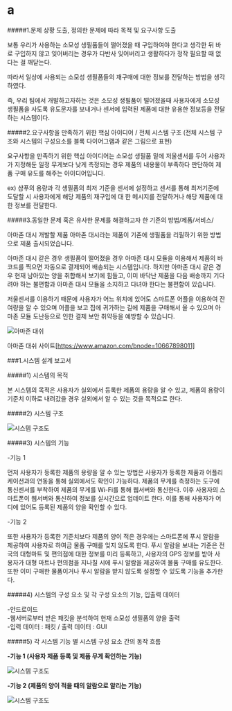 

# a #
#####1.문제 상황 도출, 정의한 문제에 따라 목적 및 요구사항 도출

보통 우리가 사용하는 소모성 생필품들이 떨어졌을 때 구입하여야 한다고 생각한 뒤 바로 구입하지 않고 잊어버리는 경우가 다반사 잊어버리고 생활하다가 정작 필요할 때 없다는 걸 깨닫는다. 

따라서 일상에 사용되는 소모성 생필품들의 재구매에 대한 정보를 전달하는 방법을 생각하였다.

즉, 우리 팀에서 개발하고자하는 것은 소모성 생필품이 떨어졌을때 사용자에게 소모성 생필품을 사도록 유도문자를 보내거나 센서에 입력된 제품에 대한 유용한 정보등을 전달하는 시스템이다.


#####2.요구사항을 만족하기 위한 핵심 아이디어 / 전체 시스템 구조 
(전체 시스템 구조와 시스템의 구성요소를 블록 다이어그램과 같은 그림으로 표현)

요구사항을 만족하기 위한 핵심 아이디어는 소모성 생필품 밑에 저울센서를 두어 사용자가 지정해둔 일정 무게보다 낮게 측정되는 경우 제품의 내용물이 부족하다 판단하여 제품 구매 유도를 해주는 아이디어입니다.

ex) 샴푸의 용량과 각 생필품의 최저 기준을 센서에 설정하고 센서를 통해 최저기준에 도달할 시 사용자에게 해당 제품의 재구입에 대 한 메시지를 전달하거나 해당 제품에 대한 정보를 전달한다. 

#####3.동일한 문제 혹은 유사한 문제를 해결하고자 한 기존의 방법/제품/서비스/

아마존 대시 개발할 제품 아마존 대시라는 제품이 기존에 생필품을 리필하기 위한 방법으로 제품 출시되었습니다.

아마존 대시 같은 경우 생필품이 떨어졌을 경우 아마존 대시 모듈을 이용해서 제품의 바코드를 찍으면 자동으로 결제되어 배송되는 시스템입니다. 하지만 아마존 대시 같은 경우 현재 남아있는 양을 취합해서 보기에 힘들고, 이미 바닥난 제품을 다음 배송까지 기다려야 하는 불편함과 아마존 대시 모듈을 소지하고 다녀야 한다는 불편함이 있습니다.

저울센서를 이용하기 때문에 사용자가 어느 위치에 있어도 스마트폰 어플을 이용하여 잔여량을 알 수 있으며 어플을 보고 집에 귀가하는 길에 제품을 구매해서 올 수 있으며 아마존 모듈 도난등으로 인한 결제 보안 취약등을 예방할 수 있습니다.

![아마존 대쉬](amazone_dash.PNG)

아마존 대쉬 사이트[https://www.amazon.com/bnode=10667898011]

###1.시스템 설계 보고서

#####1) 시스템의 목적

본 시스템의 목적은 사용자가 실외에서 등록한 제품의 용량을 알 수 있고, 제품의 용량이 기준치 이하로 내려갔을 경우 실외에서 알 수 있는 것을 목적으로 한다.

#####2) 시스템 구조

![시스템 구조도](시스템구조도.png)


#####3) 시스템의 기능

-기능 1

먼저 사용자가 등록한 제품의 용량을 알 수 있는 방법은 사용자가 등록한 제품과 어플리케이션과의 연동을 통해 실외에서도 확인이 가능하다. 제품의 무게를 측정하는 도구에 통신센서를 부착하여 제품의 무게를 Wi-Fi를 통해 웹서버와 통신한다. 이후 사용자의 스마트폰이 웹서버와 통신하여 정보를 실시간으로 업데이트 한다. 이를 통해 사용자가 어디에 있어도 등록된 제품의 양을 확인할 수 있다.

-기능 2

또한 사용자가 등록한 기준치보다 제품의 양이 적은 경우에는 스마트폰에 푸시 알람을 제공하여 사용자로 하여금 물품 구매를 잊지 않도록 한다. 푸시 알람을 보내는 기준은 전국의 대형마트 및 편의점에 대한 정보를 미리 등록하고, 사용자의 GPS 정보를 받아 사용자가 대형 마트나 편의점을 지나칠 시에 푸시 알람을 제공하여 물품 구매를 유도한다. 또한 이미 구매한 물품이거나 푸시 알람을 받지 않도록 설정할 수 있도록 기능을 추가한다.

#####4) 시스템의 구성 요소 및 각 구성 요소의 기능, 입출력 데이터<br>



-안드로이드<br>
-웹서버로부터 받은 패킷을 분석하여 현재 소모성 생필품의 양을 출력<br>
-입력 데이터 : 패킷 / 출력 데이터 : GUI<br>

#####5) 각 시스템 기능 별 시스템 구성 요소 간의 동작 흐름

**-기능 1 (사용자 제품 등록 및 제품 무게 확인하는 기능)**

![시스템 구조도](function1.png)

**-기능 2 (제품의 양이 적을 때의 알람으로 알리는 기능)**

![시스템 구조도](function2.png)

